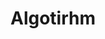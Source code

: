---
category: [Algorithm] #Category ID.
hue: var(--c-themeMediumBlue) #Category hue.
title: Algotirhm #Category title.
description: Logic
---